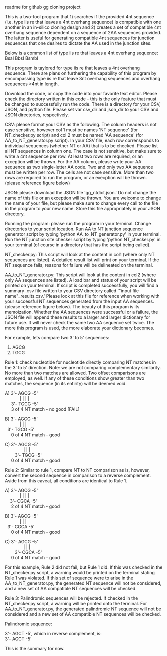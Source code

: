 readme for github gg cloning project

This is a two-tool program that 1) searches if the provided 4nt sequence (i.e. type iis re that leaves a 4nt overhang sequence) is compatible with one another in an in-silico cloning design and 2) creates a set of compatible 4nt overhang sequence dependent on a sequence of 2AA sequences provided. The latter is useful for generating compatible 4nt sequences for junction sequences that one desires to dictate the AA used in the junction sites.

Below is a common list of type iis re that leaves a 4nt overhang sequence:
BsaI
BbsI
BsmbI

This program is taylored for type iis re that leaves a 4nt overhang sequence. There are plans on furthering the capability of this program by encompassing type iis re that leave 3nt overhang sequences and overhang sequences >4nt in length.

Download the code, or copy the code into your favorite text editor. Please check the directory written in this code - this is the only feature that must be changed to successfully run the code. There is a directory for your CSV, JSON, and python file. Please set var csv_dir and json_dir to your CSV and JSON directories, respectively.

CSV: please format your CSV as the following. The column headers is not case sensitive, however col 1 must be names 'NT sequence' (for NT_checker.py script) and col 2 must be named 'AA sequence' (for AA_to_NT_generator.py script). In your CSV file, each row corrensponds to individual sequences (whether NT or AA) that is to be checked. Please list all NT sequences in column one. The case is not sensitive, but make sure to write a 4nt sequence per row. At least two rows are required, or an exception will be thrown.
For the AA column, please write your AA sequence as two single-letter AA code. Two and only two AA sequence must be written per row. The cells are not case sensitive. More than two rows are required to run the program, or an execption will be thrown. (please reference figure below)

JSON: please download the JSON file 'gg_ntdict.json.' Do not change the name of this file or an exception will be thrown. You are welcome to change the name of your file, but please make sure to change every call to the file in the program to your new name. Store this file appropriately in your JSON directory.

Running the program: please run the program in your terminal. Change directories to your script location. Run AA to NT junction sequence generator script by typing 'python AA_to_NT_generator.py' in your terminal. Run the NT junction site checker script by typing 'python NT_checker.py' in your terminal (of course in a directory that has the script being called).

NT_checker.py: This script will look at the content in col1 (where only NT sequences are listed). A detailed result list will print on your terminal. If the NT sequence fails, reasons for failure will be delineated on the terminal. 

AA_to_NT_generator.py: This script will look at the content in col2 (where only AA sequences are listed). A load bar and status of your script will be printed on your terminal. If script is completed successfully, you will find a summary .csv file written to your CSV directory called '"input file name"_results.csv.' Please look at this file for reference when working with your successful NT sequences generated from the input AA sequences. (please reference figure below).
The beauty of this program is its memoization. Whether the AA sequences were successful or a failure, the JSON file will append these results to a larger and larger dictionary for future use. It will never check the same two AA sequence set twice. The more this program is used, the more elaborate your dictionary becomes. 

For example, lets compare two 3' to 5' sequences:
1) AGCG
2) TGCG


Rule 1: check nucleotide for nucleotide directly comparing NT matches in the 3' to 5' direction. Note: we are not comparing complementary similarity. No more than two matches are allowed. Two offset comparisons are employed, as well. If any of these conditions show greater than two matches, the sequence (in its entirity) will be deemed void.

A) 3'- AGCG -5'<br>
&nbsp;&nbsp;&nbsp;&nbsp;&nbsp;&nbsp;&nbsp;&nbsp;&nbsp;&nbsp;&nbsp; |  |  |  |<br>
    &nbsp;&nbsp;&nbsp;&nbsp; 3'- TGCG -5'<br>
     &nbsp;&nbsp;&nbsp;&nbsp;&nbsp;3 of 4 NT match - no good [FAIL]<br>

B) 3'- AGCG -5'<br>
  &nbsp;&nbsp;&nbsp;&nbsp;&nbsp;&nbsp;&nbsp;&nbsp;&nbsp;&nbsp;&nbsp;           |  |  |<br>
      &nbsp;&nbsp;3'-    TGCG -5'<br>
     &nbsp;&nbsp;&nbsp;&nbsp;&nbsp;0 of 4 NT match - good<br>

C) 3'-    AGCG -5'<br>
   &nbsp;&nbsp;&nbsp;&nbsp;&nbsp;&nbsp;&nbsp;&nbsp;&nbsp;&nbsp;&nbsp;&nbsp;&nbsp;&nbsp;          |  |  |<br>
      &nbsp;&nbsp;&nbsp;&nbsp;&nbsp;&nbsp;&nbsp;&nbsp;3'- TGCG    -5'<br>
     &nbsp;&nbsp;&nbsp;&nbsp;&nbsp;0 of 4 NT match - good<br>


Rule 2: Similar to rule 1, compare NT to NT comparison as is, however, convert the second sequence in comparison to a reverse complement. Aside from this caveat, all conditions are identical to Rule 1.

A) 3'- AGCG -5'<br>
       &nbsp;&nbsp;&nbsp;&nbsp;&nbsp;&nbsp;&nbsp;&nbsp;&nbsp;&nbsp;&nbsp;   |  |  |  |<br>
     &nbsp;&nbsp;&nbsp;&nbsp;3'- CGCA -5'<br>
     &nbsp;&nbsp;&nbsp;&nbsp;&nbsp;2 of 4 NT match - good<br>

B) 3'- AGCG -5'<br>
        &nbsp;&nbsp;&nbsp;&nbsp;&nbsp;&nbsp;&nbsp;&nbsp;&nbsp;&nbsp;&nbsp;      |  |  |<br>
      &nbsp;&nbsp;3'-    CGCA -5'<br>
     &nbsp;&nbsp;&nbsp;&nbsp;&nbsp;0 of 4 NT match - good<br>

C) 3'-    AGCG -5'<br>
         &nbsp;&nbsp;&nbsp;&nbsp;&nbsp;&nbsp;&nbsp;&nbsp;&nbsp;&nbsp;&nbsp;&nbsp;&nbsp;&nbsp;     |  |  |<br>
      &nbsp;&nbsp;&nbsp;&nbsp;&nbsp;&nbsp;&nbsp;&nbsp;3'- CGCA    -5'<br>
       &nbsp;&nbsp;&nbsp;&nbsp;&nbsp;0 of 4 NT match - good<br>

For this example, Rule 2 did not fail, but Rule 1 did. If this was checked in the NT_checker.py script, a warning would be printed on the terminal stating Rule 1 was violated. 
If this set of sequence were to arise in the AA_to_NT_generator.py, the generated NT sequence will not be considered, and a new set of AA compatible NT sequences will be checked.

Rule 3: Palindromic sequences will be rejected. If checked in the NT_checker.py script, a warning will be printed onto the terminal. For AA_to_NT_generator.py, the generated palindromic NT sequence will not be considered and a new set of AA compatible NT sequences will be checked.

Palindromic sequence:

3'- AGCT -5', which in reverse complement, is: <br>
3'- AGCT -5'

This is the summary for now.
